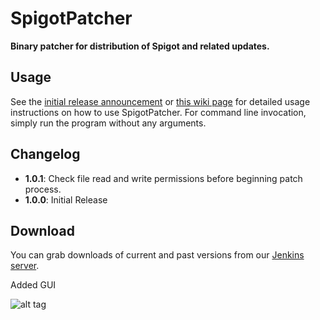 SpigotPatcher
=============

**Binary patcher for distribution of Spigot and related updates.**

Usage
-----
See the [initial release announcement](http://www.spigotmc.org/threads/29091/) or [this wiki page](http://www.spigotmc.org/wiki/spigot-patcher/) for detailed usage instructions on how to use SpigotPatcher. For command line invocation, simply run the program without any arguments.

Changelog
---------

* **1.0.1**: Check file read and write permissions before beginning patch process. 
* **1.0.0**: Initial Release


Download
--------
You can grab downloads of current and past versions from our [Jenkins server](http://ci.md-5.net/job/SpigotPatcher/).

Added GUI

![alt tag](http://i.gyazo.com/1bb0076194e9863e3e13f691c0df018a.png)

